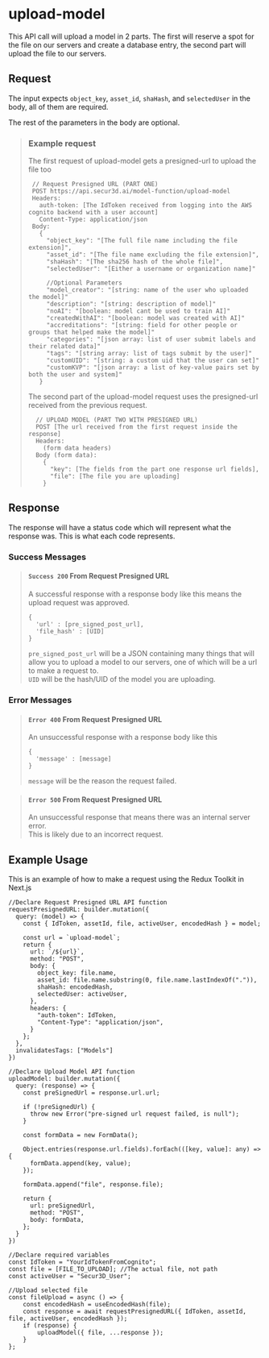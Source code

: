 # upload-model

This API call will upload a model in 2 parts. The first will reserve a spot for the file on our servers and create a database entry, the second part will upload the file to our servers.

## Request

The input expects `object_key`, `asset_id`, `shaHash`, and `selectedUser` in the body, all of them are required.  

The rest of the parameters in the body are optional.  

> ### Example request
>   The first request of upload-model gets a presigned-url to upload the file too
>
>    ```{r, tidy=FALSE, eval=FALSE, highlight=FALSE }
>     // Request Presigned URL (PART ONE)
>     POST https://api.secur3d.ai/model-function/upload-model
>     Headers:
>       auth-token: [The IdToken received from logging into the AWS cognito backend with a user account]
>       Content-Type: application/json
>     Body:
>       {
>         "object_key": "[The full file name including the file extension]",
>         "asset_id": "[The file name excluding the file extension]",
>         "shaHash": "[The sha256 hash of the whole file]",
>         "selectedUser": "[Either a username or organization name]"
>
>         //Optional Parameters
>         "model_creator": "[string: name of the user who uploaded the model]"
>         "description": "[string: description of model]"
>         "noAI": "[boolean: model cant be used to train AI]"
>         "createdWithAI": "[boolean: model was created with AI]"
>         "accreditations": "[string: field for other people or groups that helped make the model]"
>         "categories": "[json array: list of user submit labels and their related data]"
>         "tags": "[string array: list of tags submit by the user]"
>         "customUID": "[string: a custom uid that the user can set]"
>         "customKVP": "[json array: a list of key-value pairs set by both the user and system]"
>       }
>    ```
>
>   The second part of the upload-model request uses the presigned-url received from the previous request.
>   ```
>     // UPLOAD MODEL (PART TWO WITH PRESIGNED URL)
>     POST [The url received from the first request inside the response]
>     Headers:
>       (form data headers)
>     Body (form data):
>       {
>         "key": [The fields from the part one response url fields],
>         "file": [The file you are uploading]
>       }
>   ```


## Response

The response will have a status code which will represent what the response was. This is what each code represents.

### Success Messages

> #### ``Success 200`` From Request Presigned URL
> A successful response with a response body like this means the upload request was approved.
>
>     {
>       'url' : [pre_signed_post_url],
>       'file_hash' : [UID]
>     }
> ``pre_signed_post_url`` will be a JSON containing many things that will allow you to upload a model to our servers, one of which will be a url to make a request to.  
> ``UID`` will be the hash/UID of the model you are uploading.  

### Error Messages

> #### ``Error 400`` From Request Presigned URL
> An unsuccessful response with a response body like this
>
>     {
>       'message' : [message]
>     }
> ``message`` will be the reason the request failed.

> #### ``Error 500`` From Request Presigned URL
> An unsuccessful response that means there was an internal server error.  
> This is likely due to an incorrect request.

## Example Usage

This is an example of how to make a request using the Redux Toolkit in Next.js

    //Declare Request Presigned URL API function
    requestPresignedURL: builder.mutation({
      query: (model) => {
        const { IdToken, assetId, file, activeUser, encodedHash } = model;

        const url = `upload-model`;
        return {
          url: `/${url}`,
          method: "POST",
          body: {
            object_key: file.name,
            asset_id: file.name.substring(0, file.name.lastIndexOf(".")),
            shaHash: encodedHash,
            selectedUser: activeUser,
          },
          headers: {
            "auth-token": IdToken,
            "Content-Type": "application/json",
          }
        };
      },
      invalidatesTags: ["Models"]
    })

    //Declare Upload Model API function
    uploadModel: builder.mutation({
      query: (response) => {
        const preSignedUrl = response.url.url;

        if (!preSignedUrl) {
          throw new Error("pre-signed url request failed, is null");
        }

        const formData = new FormData();

        Object.entries(response.url.fields).forEach(([key, value]: any) => {
          formData.append(key, value);
        });

        formData.append("file", response.file);

        return {
          url: preSignedUrl,
          method: "POST",
          body: formData,
        };
      }
    })

    //Declare required variables
    const IdToken = "YourIdTokenFromCognito";
    const file = [FILE_TO_UPLOAD]; //The actual file, not path
    const activeUser = "Secur3D_User";

    //Upload selected file
    const fileUpload = async () => {
        const encodedHash = useEncodedHash(file);
        const response = await requestPresignedURL({ IdToken, assetId, file, activeUser, encodedHash });
        if (response) {
            uploadModel({ file, ...response });
        }
    };